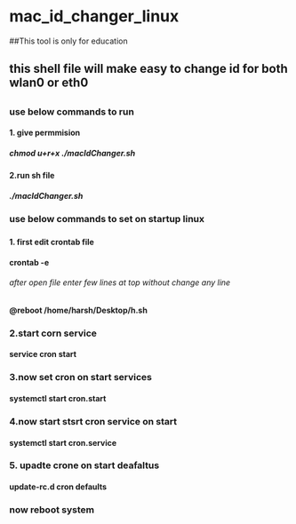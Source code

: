 # mac_id_changer_linux
##This tool is only for education
<h2> this shell file will make easy to  change id  for both wlan0 or eth0<h2> 
<h3>use below commands to run</h3>

<h4>1. give permmision
  </h4>
<h5>chmod u+r+x ./macIdChanger.sh</h5>

<h4>2.run sh file </h4>
<h5>./macIdChanger.sh</h5>
<h3>use below commands to set on startup linux <h3>
<h4>1. first edit crontab file
  </h4>
  <h4> crontab -e</h4>
  <h6> after open file enter few lines at top without change any line</h6>
  <h4>@reboot /home/harsh/Desktop/h.sh<h4>
    <h3>2.start corn service </h3>
    <h4>service cron start</h4>
    <h3>3.now set cron on start services</h3>
    <h4>systemctl start cron.start</h4>
    <h3>4.now start stsrt cron service on start</h3>  
    <h4>systemctl start cron.service</h4>
<h3> 5. upadte crone on start deafaltus</h3>
<h4>  update-rc.d cron defaults</h4>
<h3> now reboot system</h3>

